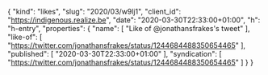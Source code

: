 {
  "kind": "likes",
  "slug": "2020/03/w9lj1",
  "client_id": "https://indigenous.realize.be",
  "date": "2020-03-30T22:33:00+01:00",
  "h": "h-entry",
  "properties": {
    "name": [
      "Like of @jonathansfrakes's tweet"
    ],
    "like-of": [
      "https://twitter.com/jonathansfrakes/status/1244684488350654465"
    ],
    "published": [
      "2020-03-30T22:33:00+01:00"
    ],
    "syndication": [
      "https://twitter.com/jonathansfrakes/status/1244684488350654465"
    ]
  }
}
